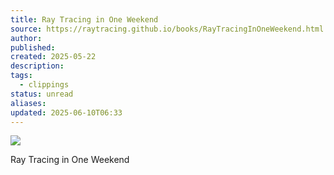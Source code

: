 ```yaml
---
title: Ray Tracing in One Weekend
source: https://raytracing.github.io/books/RayTracingInOneWeekend.html
author: 
published: 
created: 2025-05-22
description: 
tags:
  - clippings
status: unread
aliases: 
updated: 2025-06-10T06:33
---
```

![](https://raytracing.github.io/images/fig-1.01-ppm.jpg)

Ray Tracing in One Weekend